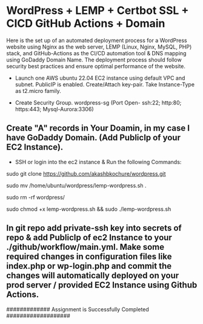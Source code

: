 # WordPress + LEMP + Certbot SSL + CICD GitHub Actions + Domain 




Here is the set up of an automated deployment process for a WordPress website using Nginx as the web server, LEMP (Linux, Nginx, MySQL, PHP) stack, and GitHub-Actions as the CI/CD automation tool & DNS mapping using GoDaddy Domain Name. The deployment process should follow security best practices and ensure optimal performance of the website.



* Launch one AWS ubuntu 22.04 EC2 instance using default VPC and subnet. PublicIP is enabled. Create/Attach key-pair. Take Instance-Type as t2.micro family.


* Create Security Group. wordpress-sg (Port Open- ssh:22; http:80; https:443; Mysql-Aurora:3306)


## Create "A" records in Your Doamin, in my case I have GoDaddy Domain. (Add PublicIp of your EC2 Instance).


* SSH or login into the ec2 instance & Run the following Commands:


sudo git clone https://github.com/akashbkochure/wordpress.git

sudo mv /home/ubuntu/wordpress/lemp-wordpress.sh .

sudo rm -rf wordpress/

sudo chmod +x lemp-wordpress.sh  && sudo ./lemp-wordpress.sh



## In git repo add private-ssh key into secrets of repo & add PublicIp of ec2 Instance to your ./github/workflow/main.yml. Make some required changes in configuration files like index.php or wp-login.php and commit the changes will automatically deployed on your prod server / provided EC2 Instance using Github Actions.



############# Assignment is Successfully Completed ###################
